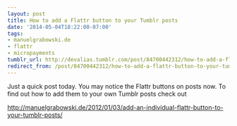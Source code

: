 ```yaml
---
layout: post
title: How to add a Flattr button to your Tumblr posts
date: '2014-05-04T18:22:00-07:00'
tags:
- manuelgrabowski.de
- flattr
- micropayments
tumblr_url: http://devalias.tumblr.com/post/84700442312/how-to-add-a-flattr-button-to-your-tumblr-posts
redirect_from: /post/84700442312/how-to-add-a-flattr-button-to-your-tumblr-posts
---
```

Just a quick post today. You may notice the Flattr buttons on posts now. To find out how to add them to your own Tumblr posts check out

http://manuelgrabowski.de/2012/01/03/add-an-individual-flattr-button-to-your-tumblr-posts/
